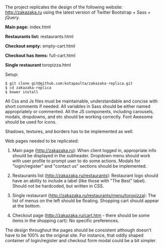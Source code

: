 The project replicates the design of the following website: http://zakazaka.ru using the latest version of Twitter Bootstrap + Sass + jQuery. 

<b>Main page:</b> index.html

<b>Restaurants list:</b> restaurants.html

<b>Checkout empty:</b> empty-cart.html

<b>Checkout has items:</b> full-cart.html

<b>Single restaurant </b> toropizza.html

Setup:
```
$ git clone git@github.com:kotapaulta/zakazaka-replica.git
$ cd zakazaka-replica
$ bower install
```

All Css and Js files must be maintainable, understandable and concise with short comments if needed. All variables in Sass should be either named appropriately or commented. All the JS components, including carousels, modals, dropdowns, and etc should be working correctly. Font Awesome should be used for icons.

Shadows, textures, and borders has to be implemented as well. 

Web pages needed to be replicated:

1) Main page (http://zakazaka.ru): 
When client logged in, appropriate info should be displayed in the subheader. Dropdown menu should work with user profile to prompt user to do some actions. Modals for "login/register" and "contact us" sections should be implemented.

2) Restaurants list (http://zakazaka.ru/restaurants):
Restaurant logo should have an ability to include a label (like those with "The Best" label). Should not be hardcoded, but written in CSS. 

3) Single restaurant (http://zakazaka.ru/restaurants/menu/toropizza):
The list of menus on the left should be floating. Shopping cart should appear at the bottom.

4) Checkout page (http://zakazaka.ru/cart.htm - there should be some items in the shopping cart):
No specific preferences.

The design throughout the pages should be consistent although doesn't have to be 100% as the original site. For instance, that oddly shaped container of login/register and checkout form modal could be a bit simpler. 
